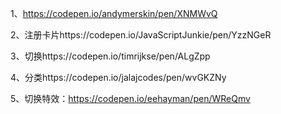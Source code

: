 1、https://codepen.io/andymerskin/pen/XNMWvQ

2、注册卡片https://codepen.io/JavaScriptJunkie/pen/YzzNGeR

3、切换https://codepen.io/timrijkse/pen/ALgZpp

4、分类https://codepen.io/jalajcodes/pen/wvGKZNy

5、切换特效：https://codepen.io/eehayman/pen/WReQmv